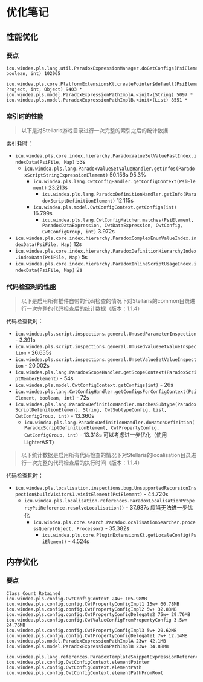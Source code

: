 # 优化笔记

## 性能优化

### 要点

```
icu.windea.pls.lang.util.ParadoxExpressionManager.doGetConfigs(PsiElement, boolean, int) 102065

icu.windea.pls.core.PlatformExtensionsKt.createPointer$default(PsiElement, Project, int, Object) 9403 *
icu.windea.pls.model.ParadoxExpressionPathImplA.<init>(String) 5097 *
icu.windea.pls.model.ParadoxExpressionPathImplB.<init>(List) 8551 *
```

### 索引时的性能

> 以下是对Stellaris游戏目录进行一次完整的索引之后的统计数据

索引耗时：

* `icu.windea.pls.core.index.hierarchy.ParadoxValueSetValueFastIndex.indexData(PsiFile, Map)` 53s
  * `icu.windea.pls.lang.ParadoxValueSetValueHandler.getInfos(ParadoxScriptStringExpressionElement)` 50.156s 95.3%
    * `icu.windea.pls.lang.CwtConfigHandler.getConfigContext(PsiElement)` 23.213s
      * `icu.windea.pls.lang.ParadoxDefinitionHandler.getInfo(ParadoxScriptDefinitionElement)` 12.115s
    * `icu.windea.pls.model.CwtConfigContext.getConfigs(int)` 16.799s
      * `icu.windea.pls.lang.CwtConfigMatcher.matches(PsiElement, ParadoxDataExpression, CwtDataExpression, CwtConfig, CwtConfigGroup, int)` 3.972s
* `icu.windea.pls.core.index.hierarchy.ParadoxComplexEnumValueIndex.indexData(PsiFile, Map)` 12s
* `icu.windea.pls.core.index.hierarchy.ParadoxDefinitionHierarchyIndex.indexData(PsiFile, Map)` 5s
* `icu.windea.pls.core.index.hierarchy.ParadoxInlineScriptUsageIndex.indexData(PsiFile, Map)` 2s

### 代码检查时的性能

> 以下是启用所有插件自带的代码检查的情况下对Stellaris的common目录进行一次完整的代码检查后的统计数据（版本：1.1.4）

代码检查耗时：

* `icu.windea.pls.script.inspections.general.UnusedParameterInspection` - 3.391s
* `icu.windea.pls.script.inspections.general.UnusedValueSetValueInspection` - 26.655s
* `icu.windea.pls.script.inspections.general.UnsetValueSetValueInspection` - 20.002s
* `icu.windea.pls.lang.ParadoxScopeHandler.getScopeContext(ParadoxScriptMemberElement)` - 54s
* `icu.windea.pls.model.CwtConfigContext.getConfigs(int)` - 26s
* `icu.windea.pls.lang.CwtConfigHandler.getConfigsForConfigContext(PsiElement, boolean, int)` - 72s
* `icu.windea.pls.lang.ParadoxDefinitionHandler.matchesSubtype(ParadoxScriptDefinitionElement, String, CwtSubtypeConfig, List, CwtConfigGroup, int)` - 13.360s
  * `icu.windea.pls.lang.ParadoxDefinitionHandler.doMatchDefinition(ParadoxScriptDefinitionElement, CwtPropertyConfig, CwtConfigGroup, int)` - 13.318s 可以考虑进一步优化（使用LighterAST）

> 以下统计数据是启用所有代码检查的情况下对Stellaris的localisation目录进行一次完整的代码检查后的执行时间（版本：1.1.4）

代码检查耗时：

* `icu.windea.pls.localisation.inspections.bug.UnsupportedRecursionInspection$buildVisitor$1.visitElement(PsiElement)` - 44.720s
  * `icu.windea.pls.localisation.references.ParadoxLocalisationPropertyPsiReference.resolveLocalisation()` - 37.987s 应当无法进一步优化
    * `icu.windea.pls.core.search.ParadoxLocalisationSearcher.processQuery(Object, Processor)` - 35.382s
      * `icu.windea.pls.core.PluginExtensionsKt.getLocaleConfig(PsiElement)` - 4.524s

## 内存优化

### 要点

```
Class Count Retained
icu.windea.pls.config.CwtConfigContext 24w+ 105.98MB
icu.windea.pls.config.config.CwtPropertyConfigImpl1 15w+ 60.78MB
icu.windea.pls.config.config.CwtPropertyConfigImpl2 5w+ 32.83MB
icu.windea.pls.config.config.CwtPropertyConfigDelegate2 75w+ 29.76MB
icu.windea.pls.config.config.CwtValueConfigFromPropertyConfig 3.5w+ 24.76MB
icu.windea.pls.config.config.CwtPropertyConfigImpl3 5w+ 20.62MB
icu.windea.pls.config.config.CwtPropertyConfigDelegate1 7w+ 12.14MB
icu.windea.pls.model.ParadoxExpressionPathImplA 23w+ 42.1MB
icu.windea.pls.model.ParadoxExpressionPathImplB 23w+ 34.88MB
```

```
icu.windea.pls.lang.references.ParadoxTemplateSnippetExpressionReference.element
icu.windea.pls.config.CwtConfigContext.elementPointer
icu.windea.pls.config.CwtConfigContext.elementPath
icu.windea.pls.config.CwtConfigContext.elementPathFromRoot
```
